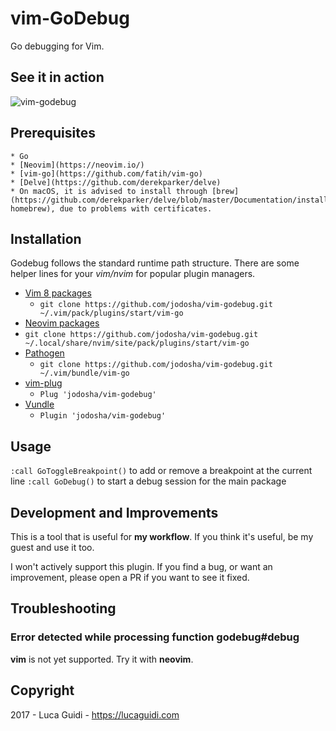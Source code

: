 # vim-GoDebug

Go debugging for Vim.

## See it in action

![vim-godebug](https://github.com/jodosha/vim-go-debug/raw/master/vim-godebug.gif)

## Prerequisites

    * Go
    * [Neovim](https://neovim.io/)
    * [vim-go](https://github.com/fatih/vim-go)
    * [Delve](https://github.com/derekparker/delve)
    * On macOS, it is advised to install through [brew](https://github.com/derekparker/delve/blob/master/Documentation/installation/osx/install.md#via-homebrew), due to problems with certificates.

## Installation

Godebug follows the standard runtime path structure. There are some helper lines for your _vim/nvim_ for popular plugin managers.

* [Vim 8 packages](http://vimhelp.appspot.com/repeat.txt.html#packages)
  * `git clone https://github.com/jodosha/vim-godebug.git ~/.vim/pack/plugins/start/vim-go`
* [Neovim packages](https://neovim.io/doc/user/repeat.html#packages)
* `git clone https://github.com/jodosha/vim-godebug.git ~/.local/share/nvim/site/pack/plugins/start/vim-go`
* [Pathogen](https://github.com/tpope/vim-pathogen)
  * `git clone https://github.com/jodosha/vim-godebug.git ~/.vim/bundle/vim-go`
* [vim-plug](https://github.com/junegunn/vim-plug)
    *  `Plug 'jodosha/vim-godebug'`
* [Vundle](https://github.com/VundleVim/Vundle.vim)
  * `Plugin 'jodosha/vim-godebug'`

## Usage

`:call GoToggleBreakpoint()` to add or remove a breakpoint at the current line
`:call GoDebug()` to start a debug session for the main package

## Development and Improvements

This is a tool that is useful for **my workflow**.
If you think it's useful, be my guest and use it too.

I won't actively support this plugin. If you find a bug, or want an improvement, please open a PR if you want to see it fixed.

## Troubleshooting

### Error detected while processing function godebug#debug
**vim** is not yet supported. Try it with **neovim**.

## Copyright

2017 - Luca Guidi - https://lucaguidi.com
